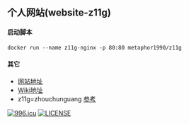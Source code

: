 ## 个人网站(website-z11g)

#### 启动脚本
```
docker run --name z11g-nginx -p 80:80 metaphor1990/z11g
```
#### 其它
- [网站地址](http://www.cg-zhou.top)
- [Wiki地址](https://github.com/cg-zhou/website-z11g/wiki)
- z11g=zhouchunguang [参考](https://en.wikipedia.org/wiki/Numeronym)

[![996.icu](https://img.shields.io/badge/link-996.icu-red.svg)](https://996.icu)
[![LICENSE](https://img.shields.io/badge/license-Anti%20996-blue.svg)](https://github.com/996icu/996.ICU/blob/master/LICENSE)
